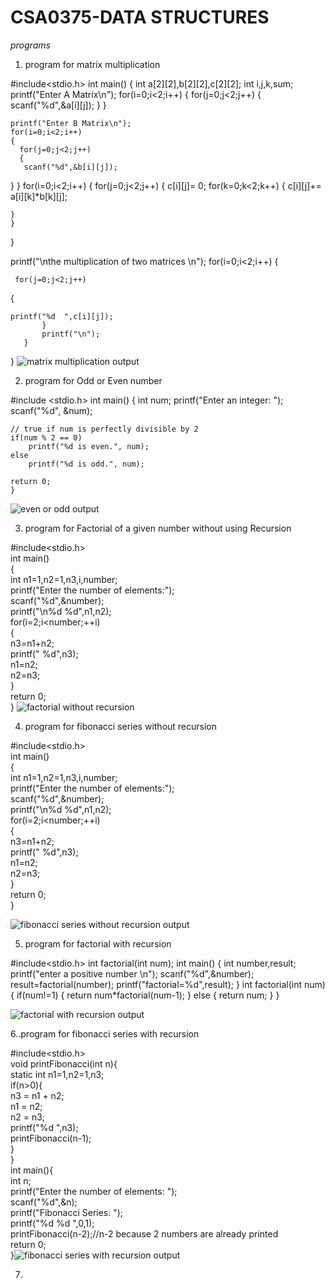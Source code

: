 # CSA0375-DATA STRUCTURES

*programs*

1. program for matrix multiplication

#include<stdio.h>
int main()
{
	int a[2][2],b[2][2],c[2][2];
	int i,j,k,sum;
	printf("Enter A Matrix\n");
	for(i=0;i<2;i++)
	{
	  for(j=0;j<2;j++)
	  {
	   scanf("%d",&a[i][j]);
      } 
	}
	
	printf("Enter B Matrix\n");
	for(i=0;i<2;i++)
	{
	  for(j=0;j<2;j++)
	  {
	   scanf("%d",&b[i][j]);
}
}
	for(i=0;i<2;i++)
	{
	  for(j=0;j<2;j++)
    {
	   c[i][j]= 0;
	   for(k=0;k<2;k++)
	{
		c[i][j]+= a[i][k]*b[k][j];
		
	}
    } 
   }
   
   printf("\nthe multiplication of two matrices \n");
   	for(i=0;i<2;i++)
   	{
	   
   	 for(j=0;j<2;j++)
   {
   	
   	printf("%d  ",c[i][j]);
	   	   }   	
	   	   printf("\n");
	   }
}
![matrix multiplication output](https://user-images.githubusercontent.com/112486766/191181151-6a635022-e526-4047-bee5-6c2ef6a0b494.png)

2. program for Odd or Even number 
  
  #include <stdio.h>
    int main() {
    int num;
    printf("Enter an integer: ");
    scanf("%d", &num);

    // true if num is perfectly divisible by 2
    if(num % 2 == 0)
        printf("%d is even.", num);
    else
        printf("%d is odd.", num);
    
    return 0;
    }
![even or odd output](https://user-images.githubusercontent.com/112486766/191181664-69163918-cff3-497c-b1fd-5316fddf1e09.png)

3. program  for Factorial of a given number without using Recursion
 
 #include<stdio.h>    
  int main()    
 {    
 int n1=1,n2=1,n3,i,number;    
 printf("Enter the number of elements:");    
 scanf("%d",&number);    
 printf("\n%d %d",n1,n2);  
 for(i=2;i<number;++i)  
 {    
  n3=n1+n2;    
  printf(" %d",n3);    
  n1=n2;    
  n2=n3;    
 }  
  return 0;  
 }
 ![factorial without recursion](https://user-images.githubusercontent.com/112486766/191202736-81f7381f-c835-4f0b-bc89-e0b5c532ca88.png)
 
 4. program for fibonacci series without recursion

#include<stdio.h>    
int main()    
{    
 int n1=1,n2=1,n3,i,number;    
 printf("Enter the number of elements:");    
 scanf("%d",&number);    
 printf("\n%d %d",n1,n2);  
 for(i=2;i<number;++i)  
 {    
  n3=n1+n2;    
  printf(" %d",n3);    
  n1=n2;    
  n2=n3;    
 }  
  return 0;  
 }
 
 ![fibonacci series without recursion output](https://user-images.githubusercontent.com/112486766/191202997-e43323a4-0bd6-4f25-a18b-f81704f3bcbe.png)
 
5. program for factorial with recursion

#include<stdio.h>
int factorial(int num);
int main()
{
	int number,result;
	printf("enter a positive number \n");
	scanf("%d",&number);
	result=factorial(number);
	printf("factorial=%d",result);
}
int factorial(int num)
{
	if(num!=1)
	{
		return num*factorial(num-1);
	}
	else
	{
		return num;
	}
}

![factorial with recursion output](https://user-images.githubusercontent.com/112486766/191203605-215ba081-dbb2-4e4e-acf0-399bba9b049c.png)


 6..program for fibonacci series with recursion
 
 #include<stdio.h>    
void printFibonacci(int n){    
    static int n1=1,n2=1,n3;    
    if(n>0){    
         n3 = n1 + n2;    
         n1 = n2;    
         n2 = n3;    
         printf("%d ",n3);    
         printFibonacci(n-1);    
    }    
}    
int main(){    
    int n;    
    printf("Enter the number of elements: ");    
    scanf("%d",&n);    
    printf("Fibonacci Series: ");    
    printf("%d %d ",0,1);    
    printFibonacci(n-2);//n-2 because 2 numbers are already printed    
  return 0;  
 }![fibonacci series with recursion output](https://user-images.githubusercontent.com/112486766/191200336-444b9d9f-d2f6-49b6-8a59-558153660391.png)

7.

 
